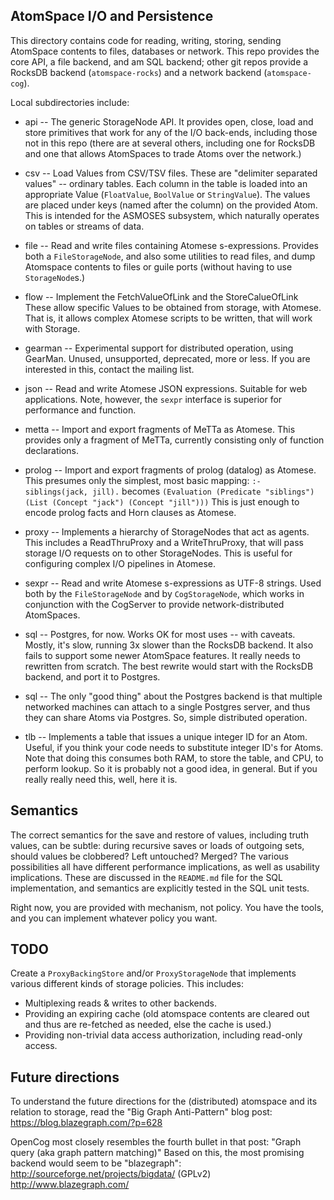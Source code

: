 
AtomSpace I/O and Persistence
-----------------------------

This directory contains code for reading, writing, storing, sending
AtomSpace contents to files, databases or network.  This repo provides
the core API, a file backend, and am SQL backend; other git repos
provide a RocksDB backend (`atomspace-rocks`) and a network backend
(`atomspace-cog`).

Local subdirectories include:

* api      -- The generic StorageNode API.
              It provides open, close, load and store primitives that
              work for any of the I/O back-ends, including those not
              in this repo (there are at several others, including one
              for RocksDB and one that allows AtomSpaces to trade
              Atoms over the network.)

* csv      -- Load Values from CSV/TSV files. These are "delimiter
              separated values" -- ordinary tables. Each column in the
              table is loaded into an appropriate Value (`FloatValue`,
              `BoolValue` or `StringValue`). The values are placed
              under keys (named after the column) on the provided Atom.
              This is intended for the ASMOSES subsystem, which
              naturally operates on tables or streams of data.

* file     -- Read and write files containing Atomese s-expressions.
              Provides both a `FileStorageNode`, and also some utilities
              to read files, and dump Atomspace contents to files or
              guile ports (without having to use `StorageNode`s.)

* flow     -- Implement the FetchValueOfLink and the StoreCalueOfLink
              These allow specific Values to be obtained from storage,
              with Atomese. That is, it allows complex Atomese scripts
              to be written, that will work with Storage.

* gearman  -- Experimental support for distributed operation, using
              GearMan. Unused, unsupported, deprecated, more or less.
              If you are interested in this, contact the mailing list.

* json     -- Read and write Atomese JSON expressions. Suitable for
              web applications. Note, however, the `sexpr` interface
              is superior for performance and function.

* metta    -- Import and export fragments of MeTTa as Atomese. This
              provides only a fragment of MeTTa, currently consisting
              only of function declarations.

* prolog   -- Import and export fragments of prolog (datalog) as
              Atomese. This presumes only the simplest, most basic
              mapping: `:- siblings(jack, jill).` becomes
              `(Evaluation (Predicate "siblings") (List (Concept "jack") (Concept "jill")))`
              This is just enough to encode prolog facts and Horn
              clauses as Atomese.

* proxy    -- Implements a hierarchy of StorageNodes that act as agents.
              This includes a ReadThruProxy and a WriteThruProxy, that
              will pass storage I/O requests on to other StorageNodes.
              This is useful for configuring complex I/O pipelines
              in Atomese.

* sexpr    -- Read and write Atomese s-expressions as UTF-8 strings.
              Used both by the `FileStorageNode` and by `CogStorageNode`,
              which works in conjunction with the CogServer to provide
              network-distributed AtomSpaces.

* sql      -- Postgres, for now. Works OK for most uses -- with caveats.
              Mostly, it's slow, running 3x slower than the RocksDB
              backend. It also fails to support some newer AtomSpace
              features. It really needs to rewritten from scratch.
              The best rewrite would start with the RocksDB backend,
              and port it to Postgres.

* sql      -- The only "good thing" about the Postgres backend is that
              multiple networked machines can attach to a single Postgres
              server, and thus they can share Atoms via Postgres. So,
              simple distributed operation.

* tlb      -- Implements a table that issues a unique integer ID for an
              Atom. Useful, if you think your code needs to substitute
              integer ID's for Atoms. Note that doing this consumes both
              RAM, to store the table, and CPU, to perform lookup. So it
              is probably not a good idea, in general. But if you really
              really need this, well, here it is.


Semantics
---------
The correct semantics for the save and restore of values, including
truth values, can be subtle: during recursive saves or loads of outgoing
sets, should values be clobbered? Left untouched? Merged?  The various
possibilities all have different performance implications, as well as
usability implications. These are discussed in the `README.md` file for
the SQL implementation, and semantics are explicitly tested in the SQL
unit tests.

Right now, you are provided with mechanism, not policy. You have the
tools, and you can implement whatever policy you want.


TODO
----
Create a `ProxyBackingStore` and/or `ProxyStorageNode` that implements
various different kinds of storage policies. This includes:
* Multiplexing reads & writes to other backends.
* Providing an expiring cache (old atomspace contents are cleared out
  and thus are re-fetched as needed, else the cache is used.)
* Providing non-trivial data access authorization, including read-only
  access.

Future directions
-----------------
To understand the future directions for the (distributed) atomspace
and its relation to storage, read the "Big Graph Anti-Pattern" blog
post: https://blog.blazegraph.com/?p=628

OpenCog most closely resembles the fourth bullet in that post:
"Graph query (aka graph pattern matching)"  Based on this, the
most promising backend would seem to be "blazegraph":
http://sourceforge.net/projects/bigdata/ (GPLv2)
http://www.blazegraph.com/
